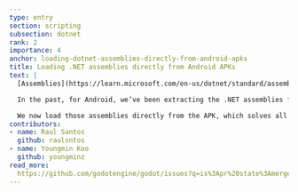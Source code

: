 ```yaml
---
type: entry
section: scripting
subsection: dotnet
rank: 2
importance: 4
anchor: loading-dotnet-assemblies-directly-from-android-apks
title: Loading .NET assemblies directly from Android APKs
text: |
  [Assemblies](https://learn.microsoft.com/en-us/dotnet/standard/assembly/) are the building blocks of any C#/.NET application as they provide types and resources for different functionalities. Functionalities range from system <abbr title="input/output">I/O</abbr> utilities to your own game logic.

  In the past, for Android, we’ve been extracting the .NET assemblies from the exported APK and stored them in cache. While this works well on other platforms, it caused issues on Android, such as outdated assemblies or permission errors.

  We now load those assemblies directly from the APK, which solves all those issues.
contributors:
- name: Raul Santos
  github: raulsntos
- name: Youngmin Koo
  github: youngminz
read_more: 
  https://github.com/godotengine/godot/issues?q=is%3Apr%20state%3Amerged%20105262%20105853
---
```

